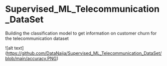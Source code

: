 # Supervised_ML_Telecommunication_DataSet


Building the classification model to get information on customer churn for the telecommunication dataset

![alt text] (https://github.com/DataNaija/Supervised_ML_Telecommunication_DataSet/blob/main/accuracy.PNG)
